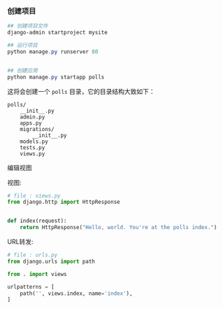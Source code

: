 ### 创建项目

```powershell
## 创建项目文件
django-admin startproject mysite

## 运行项目
python manage.py runserver 80


## 创建应用
python manage.py startapp polls


```

这将会创建一个 `polls` 目录，它的目录结构大致如下：

```
polls/
    __init__.py
    admin.py
    apps.py
    migrations/
        __init__.py
    models.py
    tests.py
    views.py
```



编辑视图

视图: 

```python
# file : views.py
from django.http import HttpResponse


def index(request):
    return HttpResponse("Hello, world. You're at the polls index.")
```



URL转发:

```python
# file : urls.py
from django.urls import path

from . import views

urlpatterns = [
    path('', views.index, name='index'),
]
```